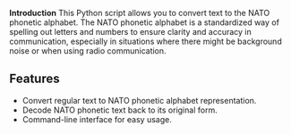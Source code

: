 **Introduction**
This Python script allows you to convert text to the NATO phonetic alphabet. The NATO phonetic alphabet is a standardized way of spelling out letters and numbers to ensure clarity and accuracy in communication, especially in situations where there might be background noise or when using radio communication.
## Features
- Convert regular text to NATO phonetic alphabet representation.
- Decode NATO phonetic text back to its original form.
- Command-line interface for easy usage.
